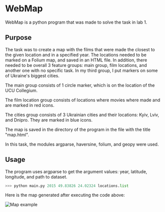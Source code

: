 # WebMap

WebMap is a python program that was made to solve the task in lab 1.

## Purpose

The task was to create a map with the films that were made the closest to the given location and in a specified year. The locations needed to be marked on a Folium map, and saved in an HTML file. In addition, there needed to be overall 3 feature groups: main group, film locations, and another one with no specific task. In my third group, I put markers on some of Ukraine's biggest cities.

The main group consists of 1 circle marker, which is on the location of the UCU Collegium.

The film location group consists of locations where movies where made and are marked in red icons.

The cities group consists of 3 Ukrainian cities and their locations: Kyiv, Lviv, and Dnipro. They are marked in blue icons.

The map is saved in the directory of the program in the file with the title "map.html".

In this task, the modules argparse, haversine, folium, and geopy were used.

## Usage

The program uses argparse to get the argument values: year, latitude, longitude, and path to dataset.

```python
>>> python main.py 2015 49.83826 24.02324 locations.list
```
Here is the map generated after executing the code above:

![Map example](../../../Desktop/web_map/example.jpg?raw=true)


